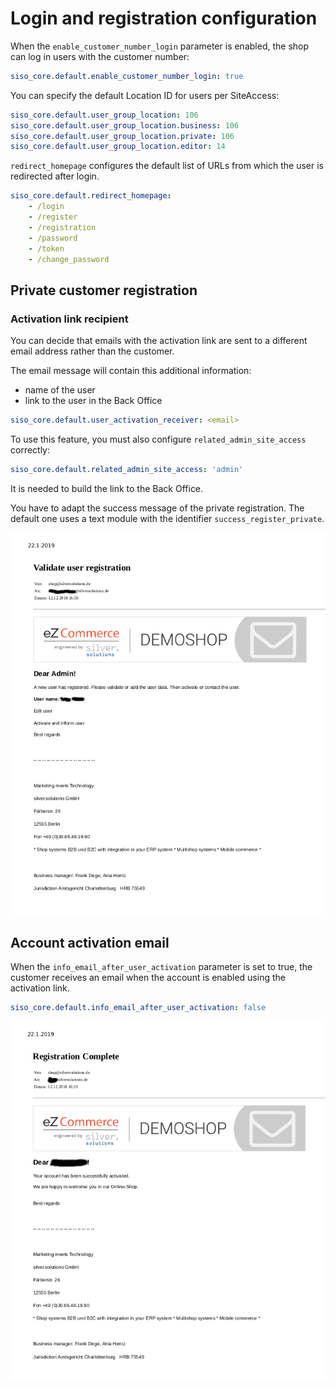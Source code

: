 # Login and registration configuration

When the `enable_customer_number_login` parameter is enabled, the shop can log in users with the customer number:

``` yaml
siso_core.default.enable_customer_number_login: true
```

You can specify the default Location ID for users per SiteAccess:

``` yaml
siso_core.default.user_group_location: 106
siso_core.default.user_group_location.business: 106
siso_core.default.user_group_location.private: 106
siso_core.default.user_group_location.editor: 14
```

`redirect_homepage` configures the default list of URLs from which the user is redirected after login.

``` yaml
siso_core.default.redirect_homepage:
    - /login
    - /register
    - /registration
    - /password
    - /token
    - /change_password
```

## Private customer registration

### Activation link recipient

You can decide that emails with the activation link are sent to a different email address rather than the customer.

The email message will contain this additional information:

- name of the user
- link to the user in the Back Office

``` yaml
siso_core.default.user_activation_receiver: <email>
```

To use this feature, you must also configure `related_admin_site_access` correctly:

``` yaml
siso_core.default.related_admin_site_access: 'admin'
```

It is needed to build the link to the Back Office.

You have to adapt the success message of the private registration. The default one uses a text module with the identifier `success_register_private`.

![Example email with an activation link](../img/login_3.png)

## Account activation email

When the `info_email_after_user_activation` parameter is set to true,
the customer receives an email when the account is enabled using the activation link.

``` yaml
siso_core.default.info_email_after_user_activation: false
```

![Example account activation email](../img/login_4.png)

